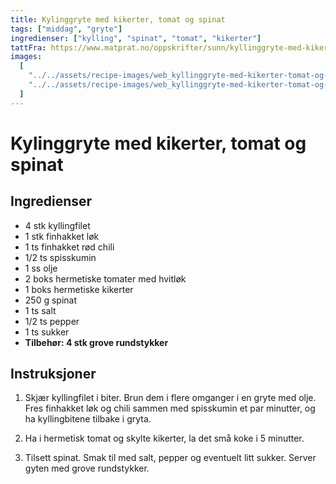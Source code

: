 ```yaml
---
title: Kylinggryte med kikerter, tomat og spinat
tags: ["middag", "gryte"]
ingredienser: ["kylling", "spinat", "tomat", "kikerter"]
tattFra: https://www.matprat.no/oppskrifter/sunn/kyllinggryte-med-kikerter-tomat-og-spinat/
images:
  [
    "../../assets/recipe-images/web_kyllinggryte-med-kikerter-tomat-og-spinat-en.jpg",
    "../../assets/recipe-images/web_kyllinggryte-med-kikerter-tomat-og-spinat-to.jpg",
  ]
---
```


# Kylinggryte med kikerter, tomat og spinat

## Ingredienser

- 4 stk kyllingfilet
- 1 stk finhakket løk
- 1 ts finhakket rød chili
- 1/2 ts spisskumin
- 1 ss olje
- 2 boks hermetiske tomater med hvitløk
- 1 boks hermetiske kikerter
- 250 g spinat
- 1 ts salt
- 1/2 ts pepper
- 1 ts sukker
- **Tilbehør: 4 stk grove rundstykker**

## Instruksjoner

1. Skjær kyllingfilet i biter. Brun dem i flere omganger i en gryte med olje. Fres finhakket løk og chili sammen med spisskumin et par minutter, og ha kyllingbitene tilbake i gryta.

2. Ha i hermetisk tomat og skylte kikerter, la det små koke i 5 minutter.

3. Tilsett spinat. Smak til med salt, pepper og eventuelt litt sukker. Server gyten med grove rundstykker.
